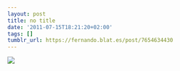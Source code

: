 ```yaml
---
layout: post
title: no title
date: '2011-07-15T18:21:20+02:00'
tags: []
tumblr_url: https://fernando.blat.es/post/7654634430
---
```

 ![](/tumblr_files/tumblr_lodurkFQMU1qz4y16o1_75sq.png)  
